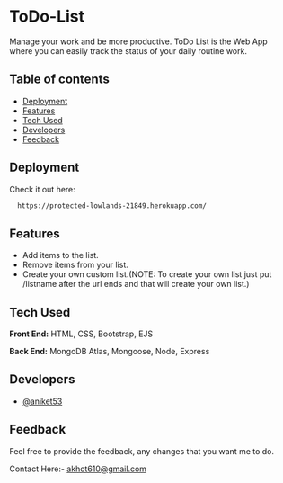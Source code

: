 
# ToDo-List

Manage your work and be more productive. ToDo List is the Web App where you can easily track the status of your daily routine work.



## Table of contents
- [Deployment](#deployment)
- [Features](#features)
- [Tech Used](#tech-used)
- [Developers](#developers)
- [Feedback](#feedback)
## Deployment

Check it out here:

```bash
  https://protected-lowlands-21849.herokuapp.com/
```


## Features

- Add items to the list.
- Remove items from your list.
- Create your own custom list.(NOTE: To create your own list just put /listname after the url ends and that will create your own list.)

## Tech Used

**Front End:** HTML, CSS, Bootstrap, EJS

**Back End:** MongoDB Atlas, Mongoose, Node, Express

## Developers

- [@aniket53](https://github.com/aniket53)


## Feedback

Feel free to provide the feedback, any changes that you want me to do.

Contact Here:- akhot610@gmail.com

